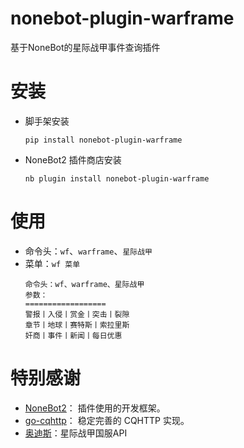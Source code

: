 # nonebot-plugin-warframe

基于NoneBot的星际战甲事件查询插件

# 安装

- 脚手架安装

    ```shell
    pip install nonebot-plugin-warframe
    ```

- NoneBot2 插件商店安装

    ```shell
    nb plugin install nonebot-plugin-warframe
    ```

# 使用

- 命令头：`wf`、`warframe`、`星际战甲`
- 菜单：`wf 菜单`
  ```text
  命令头：wf、warframe、星际战甲
  参数：
  ==================
  警报丨入侵丨赏金丨突击丨裂隙
  章节丨地球丨赛特斯丨索拉里斯
  奸商丨事件丨新闻丨每日优惠
  ```

# 特别感谢

- [NoneBot2](https://github.com/nonebot/nonebot2)： 插件使用的开发框架。
- [go-cqhttp](https://github.com/Mrs4s/go-cqhttp)： 稳定完善的 CQHTTP 实现。
- [奥迪斯](https://ordis.null00.com/v1/)：星际战甲国服API
